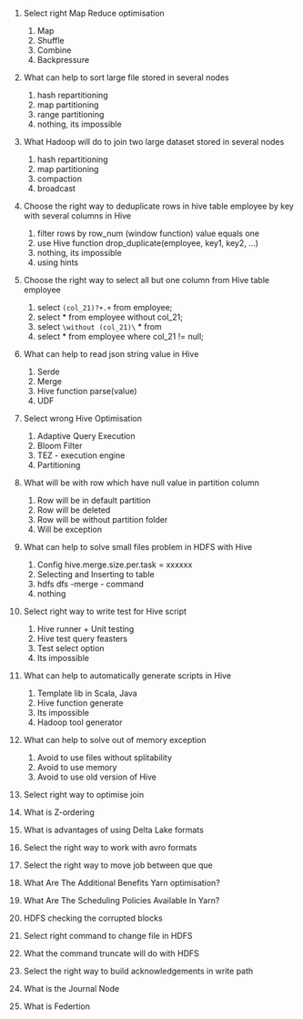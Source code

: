 1. Select right Map Reduce optimisation 
   1. Map
   2. Shuffle
   3. Combine
   4. Backpressure


2. What can help to sort large file stored in several nodes
   1. hash repartitioning 
   2. map partitioning
   3. range partitioning
   4. nothing, its impossible
   
3. What Hadoop will do to join two large dataset stored in several nodes
    1. hash repartitioning
    2. map partitioning
    3. compaction
    4. broadcast
   
4. Choose the right way to deduplicate rows in hive table employee by key with several columns in Hive
   1. filter rows by row_num (window function) value equals one 
   2. use Hive function drop_duplicate(employee, key1, key2, ...)
   3. nothing, its impossible
   4. using hints

5. Choose the right way to select all but one column from Hive table employee
   1. select `(col_21)?+.+` from employee;
   2. select * from employee without col_21;
   3. select `\without (col_21)\` * from
   4. select * from employee where col_21 != null;

6. What can help to read json string value in Hive 
   1. Serde
   2. Merge
   3. Hive function parse(value)
   4. UDF
   
7. Select wrong Hive Optimisation
   1. Adaptive Query Execution
   2. Bloom Filter
   3. TEZ - execution engine
   4. Partitioning
   
8. What will be with row which have null value in partition column
   1. Row will be in default partition
   2. Row will be deleted
   3. Row will be without partition folder
   4. Will be exception
   
9. What can help to solve small files problem in HDFS with Hive
   1. Config hive.merge.size.per.task = xxxxxx
   2. Selecting and Inserting to table 
   3. hdfs dfs -merge - command
   4. nothing
   
10. Select right way to write test for Hive script
    1. Hive runner + Unit testing
    2. Hive test query feasters 
    3. Test select option
    4. Its impossible

11. What can help to automatically generate scripts in Hive
    1. Template lib in Scala, Java
    2. Hive function generate
    3. Its impossible
    4. Hadoop tool generator

12. What can help to solve out of memory exception
    1. Avoid to use files without splitability
    2. Avoid to use memory
    3. Avoid to use old version of Hive

13. Select right way to optimise join

14. What is Z-ordering

15. What is advantages of using Delta Lake formats

16. Select the right way to work with avro formats

17. Select the right way to move job between que que

18. What Are The Additional Benefits Yarn optimisation?

19. What Are The Scheduling Policies Available In Yarn?

20. HDFS checking the corrupted blocks

21. Select right command to change file in HDFS

22. What the command truncate will do with HDFS

23. Select the right way to build acknowledgements in write path

24. What is the Journal Node

25. What is Federtion